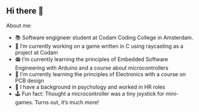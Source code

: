 ## Hi there 👋

<!--
**ale-seme/ale-seme** is a ✨ _special_ ✨ repository because its `README.md` (this file) appears on your GitHub profile.

-->
About me:

- 📚 Software engigneer student at Codam Coding College in Amsterdam.
- 🔭 I’m currently working on a game written in C using raycasting as a project at Codam
- 📻 I’m currently learning the principles of Embedded Software Engineering with Arduino and a course about microcontrollers
- 🔋 I'm currently learning the principles of Electronics with a course on PCB design
- 🧠 I have a background in psychology and worked in HR roles
- 🕹️ Fun fact: Thought a microcontroller was a tiny joystick for mini-games. Turns out, it’s much more!
